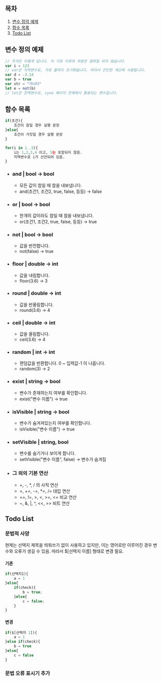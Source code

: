 ## 목차
1. [변수 정의 예제](#변수-정의-예제)
2. [함수 목록](#함수-목록)
3. [Todo List](#Todo-List)

## 변수 정의 예제
```javascript
// 주석은 이렇게 답니다. 이 기호 이후의 부분은 컴파일 되지 않습니다.
var i = 123
// var은 지역변수로, 가로 줄마다 초기화됩니다. 따라서 간단한 계산에 사용됩니다.
var d = -3.14
var b = true
var str = "가나다"
let e = not(b) 
// let은 전역변수로, cyoa 페이지 전체에서 통용되는 변수입니다.
```

## 함수 목록
```python
if(조건){
    조건이 참일 경우 실행 문장
}else{
    조건이 거짓일 경우 실행 문장
}
```
```python
for(i in 1..5){
    i는 1,2,3,4 이고, 5는 포함되지 않음.
    지역변수로 i가 선언되어 있음.
}
```
* ### and | bool → bool
    * 모든 값이 참일 때 참을 내보냅니다.
    * and(조건1, 조건2, true, false, 등등) → false
* ### or | bool → bool
    * 한개의 값이라도 참일 때 참을 내보냅니다.
    * or(조건1, 조건2, true, false, 등등) → true
* ### not | bool → bool
    * 값을 반전합니다.
    * not(false) → true
* ### floor | double → int
    * 값을 내림합니다.
    * floor(3.6) → 3
* ### round | double → int
    * 값을 반올림합니다.
    * round(3.6) → 4
* ### ceil | double → int
    * 값을 올림합니다.
    * ceil(3.6) → 4
* ### random | int → int
    * 랜덤값을 반환합니다. 0 ~ 입력값-1 이 나옵니다.
    * random(3) → 2
* ### exist | string → bool
    * 변수가 존재하는지 여부를 확인합니다.
    * exist("변수 이름") → true
* ### isVisible | string → bool
    * 변수가 숨겨져있는지 여부를 확인합니다.
    * isVisible("변수 이름") → true
* ### setVisible | string, bool
    * 변수를 숨기거나 보이게 합니다.
    * setVisible("변수 이름", false) → 변수가 숨겨짐
* ### 그 외의 기본 연산
    * +, -, *, / 의 사칙 연산
    * =, +=, -=, *=, /= 대입 연산
    * ==, !=, >, <, >=, <= 비교 연산
    * ~, &, |, ^, <<, >> 비트 연산




## Todo List
### 문법적 사양
현제는 선택지 제목을 띄워쓰기 없이 사용하고 있지만, 이는 영어로만 이루어진 경우 변수와 오류가 생길 수 있음.
따라서 $[선택지 이름] 형태로 변경 필요.
#### 기존
```javascript
if(선택지1){
    a = 1
}else{
    if(check){
        b = true;
    }else{
        c = false;
    }
}
```
#### 변경
```javascript
if($[선택지 1]){
    a = 1
}else if(check){
    b = true
}else{
    c = false
}
```
### 문법 오류 표시기 추가